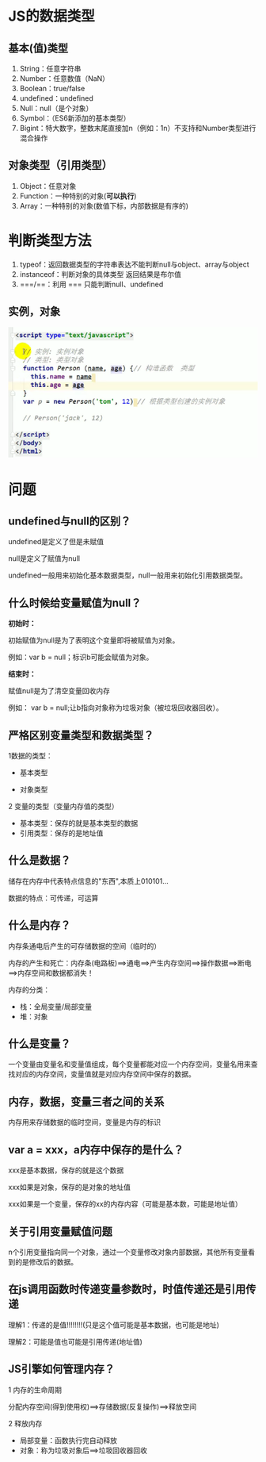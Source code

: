 # JS的数据类型

## 基本(值)类型

1. String：任意字符串
2. Number：任意数值（NaN）
3. Boolean：true/false
4. undefined：undefined
5. Null：null（是个对象）
6. Symbol：（ES6新添加的基本类型）
7. Bigint：特大数字，整数末尾直接加n（例如：1n）不支持和Number类型进行混合操作

## 对象类型（引用类型）

1. Object：任意对象
2. Function：一种特别的对象(**可以执行**)
3. Array：一种特别的对象(数值下标，内部数据是有序的)

# 判断类型方法

1. typeof：返回数据类型的字符串表达不能判断null与object、array与object
2. instanceof：判断对象的具体类型 返回结果是布尔值
3. ===/==：利用 === 只能判断null、undefined

## 实例，对象



![实例对象](../../前端图片/js/实例对象.png)



# 问题

## undefined与null的区别？

undefined是定义了但是未赋值

null是定义了赋值为null



undefined一般用来初始化基本数据类型，null一般用来初始化引用数据类型。





## 什么时候给变量赋值为null？

**初始时：**

初始赋值为null是为了表明这个变量即将被赋值为对象。

例如：var b = null；标识b可能会赋值为对象。

**结束时：**

赋值null是为了清空变量回收内存

例如： var b = null;让b指向对象称为垃圾对象（被垃圾回收器回收）。

## 严格区别变量类型和数据类型？

1数据的类型：

* 基本类型

* 对象类型

2 变量的类型（变量内存值的类型）

* 基本类型：保存的就是基本类型的数据
* 引用类型：保存的是地址值

## 什么是数据？

储存在内存中代表特点信息的"东西",本质上010101...

数据的特点：可传递，可运算

## 什么是内存？

内存条通电后产生的可存储数据的空间（临时的）

内存的产生和死亡：内存条(电路板)==>通电==>产生内存空间==>操作数据==>断电==>内存空间和数据都消失！

内存的分类：

* 栈：全局变量/局部变量
* 堆：对象

## 什么是变量？

一个变量由变量名和变量值组成，每个变量都能对应一个内存空间，变量名用来查找对应的内存空间，变量值就是对应内存空间中保存的数据。

## 内存，数据，变量三者之间的关系

内存用来存储数据的临时空间，变量是内存的标识

## var a = xxx，a内存中保存的是什么？

xxx是基本数据，保存的就是这个数据

xxx如果是对象，保存的是对象的地址值

xxx如果是一个变量，保存的xx的内存内容（可能是基本数，可能是地址值）

## 关于引用变量赋值问题

n个引用变量指向同一个对象，通过一个变量修改对象内部数据，其他所有变量看到的是修改后的数据。



## 在js调用函数时传递变量参数时，时值传递还是引用传递

理解1：传递的是值!!!!!!!!(只是这个值可能是基本数据，也可能是地址)

理解2：可能是值也可能是引用传递(地址值)

## JS引擎如何管理内存？

1 内存的生命周期

分配内存空间(得到使用权)==>存储数据(反复操作)==>释放空间

2 释放内存

* 局部变量：函数执行完自动释放
* 对象：称为垃圾对象后==>垃圾回收器回收

